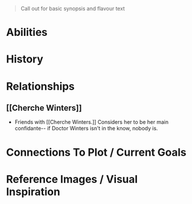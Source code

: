 > Call out for basic synopsis and flavour text

# Abilities

# History

# Relationships
## [[Cherche Winters]]
- Friends with [[Cherche Winters.]] Considers her to be her main confidante-- if Doctor Winters isn't in the know, nobody is.
# Connections To Plot / Current Goals

# Reference Images / Visual Inspiration